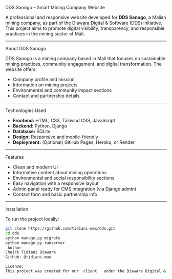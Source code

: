 DDS Sanogo – Smart Mining Company Website

A professional and responsive website developed for **DDS Sanogo**, a Malian mining company, as part of the Diawara Digital & Software (DDS) initiative. This project aims to promote digital visibility, transparency, and responsible practices in the mining sector of Mali.

---

 About DDS Sanogo

DDS Sanogo is a mining company based in Mali that focuses on sustainable mining practices, community engagement, and digital transformation. The website offers:

- Company profile and mission
- Information on mining projects
- Environmental and community impact sections
- Contact and partnership details

---

 Technologies Used

- **Frontend:** HTML, CSS, Tailwind CSS, JavaScript  
- **Backend:** Python, Django  
- **Database:** SQLite  
- **Design:** Responsive and mobile-friendly  
- **Deployment:** (Optional) GitHub Pages, Heroku, or Render

---

 Features

- Clean and modern UI
- Informative content about mining operations
- Environmental and social responsibility sections
- Easy navigation with a responsive layout
- Admin panel ready for CMS integration (via Django admin)
- Contact form and basic partnership info

---

 Installation

To run the project locally:

```bash
git clone https://github.com/tidiani-max/dds.git
cd dds
python manage.py migrate
python manage.py runserver
 Author
Cheick Tidiani Diawara
GitHub: @tidiani-max

License: 
This project was created for our  client   under the Diawara Digital & Software initiative. Contact us for reuse or custom mining website development.
